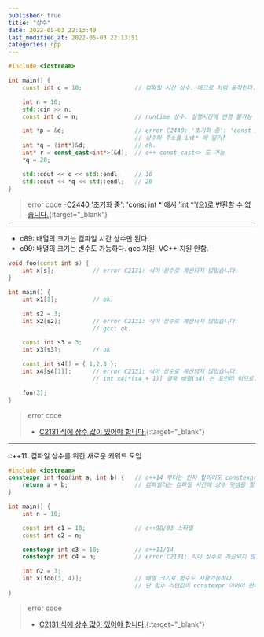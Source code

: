 ```yaml
---
published: true
title: "상수"
date: 2022-05-03 22:13:49
last_modified_at: 2022-05-03 22:13:51
categories: cpp
---
```

```cpp
#include <iostream>

int main() {
	const int c = 10;				// 컴파일 시간 상수. 매크로 처럼 동작한다.

	int n = 10;
	std::cin >> n;
	const int d = n;				// runtime 상수. 실행시간에 변경 불가능 하다는 의미.

	int *p = &d;					// error C2440: '초기화 중': 'const int *'에서 'int *'(으)로 변환할 수 없습니다.
									// 상수의 주소를 int* 에 담기?
	int *q = (int*)&d;				// ok.
	int* r = const_cast<int*>(&d);	// c++ const_cast<> 도 가능
	*q = 20;

	std::cout << c << std::endl;	// 10
	std::cout << *q << std::endl;	// 20
}
```
>error code
>-[C2440 '초기화 중': 'const int *'에서 'int *'(으)로 변환할 수 없습니다.](https://docs.microsoft.com/ko-kr/cpp/error-messages/compiler-errors-1/compiler-error-c2440){:target="_blank"}
---
- c89: 배열의 크기는 컴파일 시간 상수만 된다.
- c99: 배열의 크기는 변수도 가능하다. gcc 지원, VC++ 지원 안함.
```cpp
void foo(const int s) {
	int x[s];			// error C2131: 식이 상수로 계산되지 않았습니다.
}

int main() {
	int x1[3];			// ok.

	int s2 = 3;
	int x2[s2];			// error C2131: 식이 상수로 계산되지 않았습니다.
						// gcc: ok.

	const int s3 = 3;
	int x3[s3];			// ok

	const int s4[] = { 1,2,3 };
	int x4[s4[1]];		// error C2131: 식이 상수로 계산되지 않았습니다.
						// int x4[*(s4 + 1)] 결국 배열(s4) 는 포인터 이므로.

	foo(3);
}
```
>error code
>- [C2131 식에 상수 값이 있어야 합니다.](https://docs.microsoft.com/ko-kr/cpp/error-messages/compiler-errors-1/compiler-error-c2131){:target="_blank"}
---
c++11: 컴파일 상수를 위한 새로운 키워드 도입
```cpp
#include <iostream>
constexpr int foo(int a, int b) {	// c++14 부터는 인자 앞이어도 constexpr 가능.
	return a + b;					// 컴파일러는 컴파일 시간에 상수 덧셈을 할 수 있다.
}

int main() {
	int n = 10;

	const int c1 = 10;		        // c++98/03 스타일
	const int c2 = n;

	constexpr int c3 = 10;	        // c++11/14
	constexpr int c4 = n;	        // error C2131: 식이 상수로 계산되지 않았습니다.

	int n2 = 3;
	int x[foo(3, 4)];		        // 배열 크기로 함수도 사용가능하다.
							        // 단 함수 리턴값이 constexpr 이어야 한다.
}
```
>error code
>- [C2131 식에 상수 값이 있어야 합니다.](https://docs.microsoft.com/ko-kr/cpp/error-messages/compiler-errors-1/compiler-error-c2131){:target="_blank"}